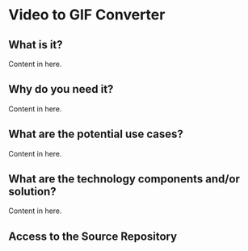 # Video to GIF Converter

## What is it?

Content in here.

## Why do you need it?

Content in here.

## What are the potential use cases?

Content in here.

## What are the technology components and/or solution?

Content in here.

## Access to the Source Repository
